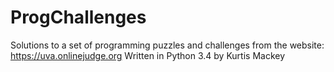 # ProgChallenges
Solutions to a set of programming puzzles and challenges from the website: https://uva.onlinejudge.org
Written in Python 3.4 by Kurtis Mackey
